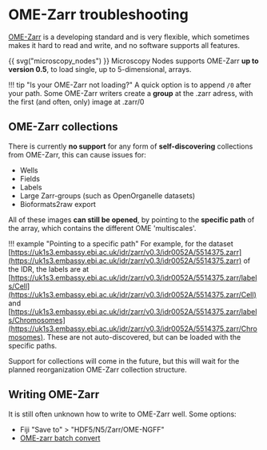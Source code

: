 # OME-Zarr troubleshooting

[OME-Zarr](https://ngff.openmicroscopy.org/about/index.html) is a developing standard and is very flexible, which sometimes makes it hard to read and write, and no software supports all features. 

{{ svg("microscopy_nodes") }} Microscopy Nodes supports OME-Zarr **up to version 0.5**, to load single, up to 5-dimensional, arrays. 

!!! tip "Is your OME-Zarr not loading?"
    A quick option is to append `/0` after your path. Some OME-Zarr writers create a **group** at the .zarr adress, with the first (and often, only) image at .zarr/0

## OME-Zarr collections

There is currently **no support** for any form of **self-discovering** collections from OME-Zarr, this can cause issues for:

- Wells
- Fields
- Labels 
- Large Zarr-groups (such as OpenOrganelle datasets)
- Bioformats2raw export

All of these images **can still be opened**, by pointing to the **specific path** of the array, which contains the different OME 'multiscales'. 

!!! example "Pointing to a specific path"
    For example, for the dataset [https://uk1s3.embassy.ebi.ac.uk/idr/zarr/v0.3/idr0052A/5514375.zarr](https://uk1s3.embassy.ebi.ac.uk/idr/zarr/v0.3/idr0052A/5514375.zarr) of the IDR, the labels are at [https://uk1s3.embassy.ebi.ac.uk/idr/zarr/v0.3/idr0052A/5514375.zarr/labels/Cell](https://uk1s3.embassy.ebi.ac.uk/idr/zarr/v0.3/idr0052A/5514375.zarr/Cell) and [https://uk1s3.embassy.ebi.ac.uk/idr/zarr/v0.3/idr0052A/5514375.zarr/labels/Chromosomes](https://uk1s3.embassy.ebi.ac.uk/idr/zarr/v0.3/idr0052A/5514375.zarr/Chromosomes). These are not auto-discovered, but can be loaded with the specific paths.

Support for collections will come in the future, but this will wait for the planned reorganization OME-Zarr collection structure.

## Writing OME-Zarr

It is still often unknown how to write to OME-Zarr well. Some options:

- Fiji "Save to" > "HDF5/N5/Zarr/OME-NGFF"
- [OME-zarr batch convert](todo)
